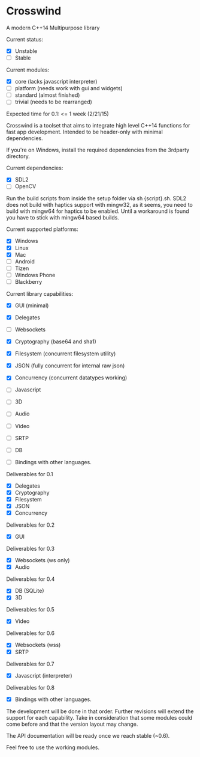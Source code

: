 # Crosswind
A modern C++14 Multipurpose library

Current status: 

- [x] Unstable
- [ ] Stable

Current modules:
- [x] core (lacks javascript interpreter)
- [ ] platform (needs work with gui and widgets)
- [ ] standard (almost finished)
- [ ] trivial  (needs to be rearranged)

Expected time for 0.1: <= 1 week (2/21/15)

Crosswind is a toolset that aims to integrate high level C++14 functions for fast app development.
Intended to be header-only with minimal dependencies. 

If you're on Windows, install the required dependencies from the 3rdparty directory.

Current dependencies:
- [x] SDL2
- [ ] OpenCV

Run the build scripts from inside the setup folder via sh {script}.sh. 
SDL2 does not build with haptics support with mingw32, as it seems, you need to build with mingw64 for haptics to be enabled. Until a workaround is found you have to stick with mingw64 based builds.

Current supported platforms:

- [x] Windows
- [x] Linux
- [x] Mac
- [ ] Android
- [ ] Tizen
- [ ] Windows Phone
- [ ] Blackberry

Current library capabilities:

- [x] GUI (minimal) 		  
- [x] Delegates	
- [ ] Websockets   
- [x] Cryptography (base64 and sha1)
- [x] Filesystem   (concurrent filesystem utility)
- [x] JSON		   (fully concurrent for internal raw json)
- [x] Concurrency  (concurrent datatypes working)
- [ ] Javascript
- [ ] 3D
- [ ] Audio
- [ ] Video
- [ ] SRTP
- [ ] DB 
- [ ] Bindings with other languages.


Deliverables for 0.1
- [x] Delegates	
- [x] Cryptography 
- [x] Filesystem   
- [x] JSON		   
- [x] Concurrency  

Deliverables for 0.2
- [x] GUI

Deliverables for 0.3
- [x] Websockets  (ws only)
- [x] Audio 

Deliverables for 0.4
- [x] DB (SQLite)
- [x] 3D

Deliverables for 0.5
- [x] Video

Deliverables for 0.6
- [x] Websockets (wss)
- [x] SRTP

Deliverables for 0.7
- [x] Javascript (interpreter)

Deliverables for 0.8
- [x] Bindings with other languages.

The development will be done in that order. Further revisions will extend the support for each capability. Take in consideration that some modules could come before and that the version layout may change.


The API documentation will be ready once we reach stable (~0.6). 

Feel free to use the working modules. 